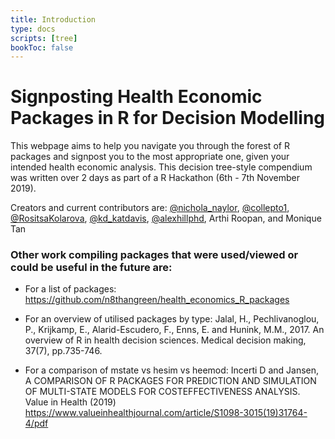 ```yaml
---
title: Introduction
type: docs
scripts: [tree]
bookToc: false
---
```


# Signposting Health Economic Packages in R for Decision Modelling

<div id="tree"></div>

This webpage aims to help you navigate you through the forest of R packages and 
signpost you to the most appropriate one, given your intended health economic analysis. 
This decision tree-style compendium was written over 2 days as part of a R Hackathon 
(6th - 7th November 2019). 

Creators and current contributors are:
[@nichola_naylor](https://twitter.com/nichola_naylor), 
[@collepto1](https://twitter.com/collepto1), [@RositsaKolarova](https://twitter.com/rositsakolarova),
 [@kd_katdavis](https://twitter.com/kd_katdavis), [@alexhillphd](https://twitter.com/alexhillphd),
  Arthi Roopan, and Monique Tan


### Other work compiling packages that were used/viewed or could be useful in the future are:

* For a list of packages:
https://github.com/n8thangreen/health_economics_R_packages

* For an overview of utilised packages by type:
Jalal, H., Pechlivanoglou, P., Krijkamp, E., Alarid-Escudero, F., Enns, E. and Hunink, M.M., 2017. An overview of R in health decision sciences. Medical decision making, 37(7), pp.735-746.

* For a comparison of mstate vs hesim vs heemod:
Incerti D and Jansen, A COMPARISON OF R PACKAGES FOR PREDICTION AND SIMULATION OF MULTI-STATE MODELS FOR COSTEFFECTIVENESS ANALYSIS. Value in Health (2019) https://www.valueinhealthjournal.com/article/S1098-3015(19)31764-4/pdf

<script src="https://d3js.org/d3.v5.min.js"></script>